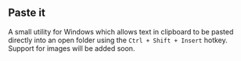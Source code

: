 Paste it
--------
A small utility for Windows which allows text in clipboard to be pasted directly into an open folder using the `Ctrl + Shift + Insert` hotkey. Support for images will be added soon. 